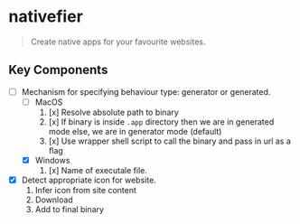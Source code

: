 # nativefier 

> Create native apps for your favourite websites. 

## Key Components 

- [ ] Mechanism for specifying behaviour type: generator or generated.  
    - [ ] MacOS
        1. [x] Resolve absolute path to binary  
        1. [x] If binary is inside `.app` directory then we are in generated mode else, we are in generator mode (default)    
        1. [x] Use wrapper shell script to call the binary and pass in url as a flag  
    - [x] Windows 
        1. [x] Name of executale file.

- [x] Detect appropriate icon for website. 
    1. Infer icon from site content  
    1. Download  
    1. Add to final binary  
